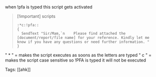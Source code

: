 when !pfa is typed this script gets activated

>[!important] scripts
>```
>:*c:!pfa::
>{
>   SendText "Sir/Mam,`n    Please find attached the [document/report/file name] for your reference. Kindly let me know if you have any questions or need further information. "
>}
>```

" * " = makes the script executes as soons as the letters are typed
" c " = makes the script case sensitive so !PFA is typed it will not be executed

Tags: [[ahk]]